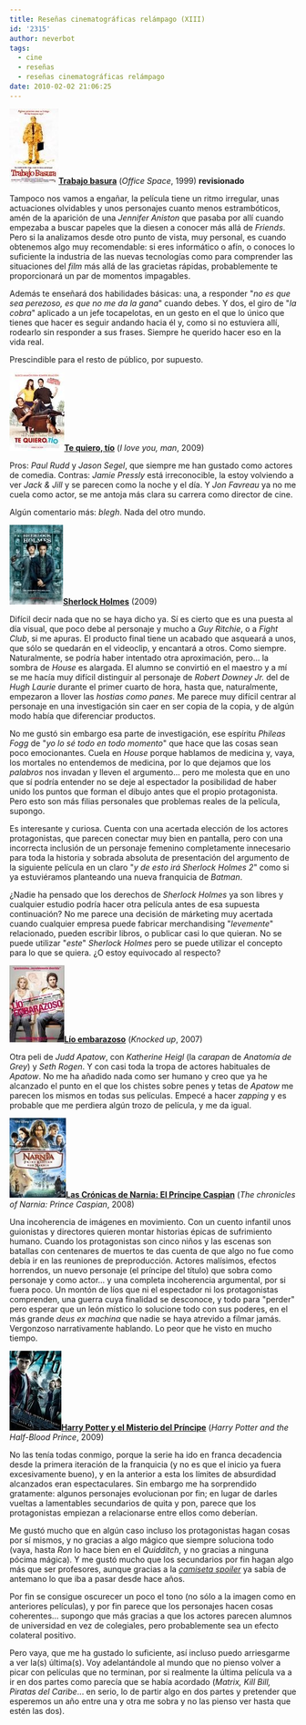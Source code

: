 ```yaml
---
title: Reseñas cinematográficas relámpago (XIII)
id: '2315'
author: neverbot
tags:
  - cine
  - reseñas
  - reseñas cinematográficas relámpago
date: 2010-02-02 21:06:25
---
```


![201002021943.jpg](./resenas-cinematograficas-relampago-xiii/201002021943.jpg)**[Trabajo basura](http://www.imdb.com/title/tt0151804/)** (_Office Space_, 1999) **revisionado**

Tampoco nos vamos a engañar, la película tiene un ritmo irregular, unas actuaciones olvidables y unos personajes cuanto menos estrambóticos, amén de la aparición de una _Jennifer Aniston_ que pasaba por allí cuando empezaba a buscar papeles que la diesen a conocer más allá de _Friends_. Pero si la analizamos desde otro punto de vista, muy personal, es cuando obtenemos algo muy recomendable: si eres informático o afín, o conoces lo suficiente la industria de las nuevas tecnologías como para comprender las situaciones del _film_ más allá de las gracietas rápidas, probablemente te proporcionará un par de momentos impagables.

Además te enseñará dos habilidades básicas: una, a responder "_no es que sea perezoso, es que no me da la gana_" cuando debes. Y dos, el giro de "_la cobra_" aplicado a un jefe tocapelotas, en un gesto en el que lo único que tienes que hacer es seguir andando hacia él y, como si no estuviera allí, rodearlo sin responder a sus frases. Siempre he querido hacer eso en la vida real.

Prescindible para el resto de público, por supuesto.

**![201002021950.jpg](./resenas-cinematograficas-relampago-xiii/201002021950.jpg)[Te quiero, tío](http://www.imdb.com/title/tt1155056/)** (_I love you, man_, 2009)

Pros: _Paul Rudd_ y _Jason Segel_, que siempre me han gustado como actores de comedia. Contras: _Jamie Pressly_ está irreconocible, la estoy volviendo a ver _Jack & Jill_ y se parecen como la noche y el día. Y _Jon Favreau_ ya no me cuela como actor, se me antoja más clara su carrera como director de cine.

Algún comentario más: _blegh_. Nada del otro mundo.

**![201002021959.jpg](./resenas-cinematograficas-relampago-xiii/201002021959.jpg)[Sherlock Holmes](http://www.imdb.com/title/tt0988045/)** (2009)

Difícil decir nada que no se haya dicho ya. Sí es cierto que es una puesta al día visual, que poco debe al personaje y mucho a _Guy Ritchie_, o a _Fight Club_, si me apuras. El producto final tiene un acabado que asqueará a unos, que sólo se quedarán en el videoclip, y encantará a otros. Como siempre. Naturalmente, se podría haber intentado otra aproximación, pero... la sombra de _House_ es alargada. El alumno se convirtió en el maestro y a mí se me hacía muy difícil distinguir al personaje de _Robert Downey Jr._ del de _Hugh Laurie_ durante el primer cuarto de hora, hasta que, naturalmente, empezaron a llover las _hostias como panes_. Me parece muy difícil centrar al personaje en una investigación sin caer en ser copia de la copia, y de algún modo había que diferenciar productos.

No me gustó sin embargo esa parte de investigación, ese espíritu _Phileas Fogg_ de "_yo lo sé todo en todo momento_" que hace que las cosas sean poco emocionantes. Cuela en _House_ porque hablamos de medicina y, vaya, los mortales no entendemos de medicina, por lo que dejamos que los _palabros_ nos invadan y lleven el argumento... pero me molesta que en uno que sí podría entender no se deje al espectador la posibilidad de haber unido los puntos que forman el dibujo antes que el propio protagonista. Pero esto son más filias personales que problemas reales de la película, supongo.

Es interesante y curiosa. Cuenta con una acertada elección de los actores protagonistas, que parecen conectar muy bien en pantalla, pero con una incorrecta inclusión de un personaje femenino completamente innecesario para toda la historia y sobrada absoluta de presentación del argumento de la siguiente película en un claro "_y de esto irá Sherlock Holmes 2_" como si ya estuviéramos planteando una nueva franquicia de _Batman_.

¿Nadie ha pensado que los derechos de _Sherlock Holmes_ ya son libres y cualquier estudio podría hacer otra película antes de esa supuesta continuación? No me parece una decisión de márketing muy acertada cuando cualquier empresa puede fabricar merchandising "_levemente_" relacionado, pueden escribir libros, o publicar casi lo que quieran. No se puede utilizar "_este_" _Sherlock Holmes_ pero se puede utilizar el concepto para lo que se quiera. ¿O estoy equivocado al respecto?

**![201002022007.jpg](./resenas-cinematograficas-relampago-xiii/201002022007.jpg)[Lío embarazoso](http://www.imdb.com/title/tt0478311/)** (_Knocked up_, 2007)

Otra peli de _Judd Apatow_, con _Katherine Heigl_ (la _carapan_ de _Anatomía de Grey_) y _Seth Rogen_. Y con casi toda la tropa de actores habituales de _Apatow_. No me ha añadido nada como ser humano y creo que ya he alcanzado el punto en el que los chistes sobre penes y tetas de _Apatow_ me parecen los mismos en todas sus películas. Empecé a hacer _zapping_ y es probable que me perdiera algún trozo de película, y me da igual.

**![201002022050.jpg](./resenas-cinematograficas-relampago-xiii/201002022050.jpg)[Las Crónicas de Narnia: El Príncipe Caspian](http://www.imdb.com/title/tt0499448/)** (_The chronicles of Narnia: Prince Caspian_, 2008)

Una incoherencia de imágenes en movimiento. Con un cuento infantil unos guionistas y directores quieren montar historias épicas de sufrimiento humano. Cuando los protagonistas son cinco niños y las escenas son batallas con centenares de muertos te das cuenta de que algo no fue como debía ir en las reuniones de preproducción. Actores malísimos, efectos horrendos, un nuevo personaje (el príncipe del título) que sobra como personaje y como actor... y una completa incoherencia argumental, por si fuera poco. Un montón de líos que ni el espectador ni los protagonistas comprenden, una guerra cuya finalidad se desconoce, y todo para "perder" pero esperar que un león místico lo solucione todo con sus poderes, en el más grande _deus ex machina_ que nadie se haya atrevido a filmar jamás. Vergonzoso narrativamente hablando. Lo peor que he visto en mucho tiempo.

**![201002022110.jpg](./resenas-cinematograficas-relampago-xiii/201002022110.jpg)[Harry Potter y el Misterio del Príncipe](http://www.imdb.com/title/tt0417741/)** (_Harry Potter and the Half-Blood Prince_, 2009)

No las tenía todas conmigo, porque la serie ha ido en franca decadencia desde la primera iteración de la franquicia (y no es que el inicio ya fuera excesivamente bueno), y en la anterior a esta los límites de absurdidad alcanzados eran espectaculares. Sin embargo me ha sorprendido gratamente: algunos personajes evolucionan por fin; en lugar de darles vueltas a lamentables secundarios de quita y pon, parece que los protagonistas empiezan a relacionarse entre ellos como deberían.

Me gustó mucho que en algún caso incluso los protagonistas hagan cosas por sí mismos, y no gracias a algo mágico que siempre soluciona todo (vaya, hasta _Ron_ lo hace bien en el _Quidditch_, y no gracias a ninguna pócima mágica). Y me gustó mucho que los secundarios por fin hagan algo más que ser profesores, aunque gracias a la [_camiseta spoiler_](http://www.threadless.com/product/844/Spoilt) ya sabía de antemano lo que iba a pasar desde hace años.

Por fin se consigue oscurecer un poco el tono (no sólo a la imagen como en anteriores películas), y por fin parece que los personajes hacen cosas coherentes... supongo que más gracias a que los actores parecen alumnos de universidad en vez de colegiales, pero probablemente sea un efecto colateral positivo.

Pero vaya, que me ha gustado lo suficiente, así incluso puedo arriesgarme a ver la(s) última(s). Voy adelantándole al mundo que no pienso volver a picar con películas que no terminan, por si realmente la última película va a ir en dos partes como parecía que se había acordado (_Matrix, Kill Bill, Piratas del Caribe_... en serio, lo de partir algo en dos partes y pretender que esperemos un año entre una y otra me sobra y no las pienso ver hasta que estén las dos).